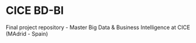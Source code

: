 # CICE BD-BI

Final project repository - Master Big Data & Business Intelligence at CICE (MAdrid - Spain)